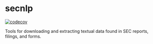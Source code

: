 # secnlp
[![codecov](https://codecov.io/gh/topher-lo/secnlp/branch/master/graph/badge.svg?token=MURPG4B3J0)](https://codecov.io/gh/topher-lo/secnlp)

Tools for downloading and extracting textual data found in SEC reports, filings, and forms. 
